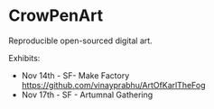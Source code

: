 # CrowPenArt
Reproducible open-sourced digital art. 


Exhibits:


- Nov 14th - SF- Make Factory https://github.com/vinayprabhu/ArtOfKarlTheFog
- Nov 17th - SF - Artumnal Gathering

